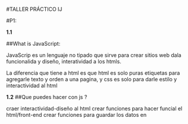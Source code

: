 #TALLER PRÁCTICO  IJ

#P1:

**1.1**

##What is JavaScript:

JavaScrip es un lenguaje no tipado que sirve para crear sitios web dala funcionalida y diseño, interatividad a los htmls.

La diferencia que tiene a html es que html es solo puras etiquetas para agregarle texto y orden a una pagina, y css es solo para darle estilo y interactividad al html 

**1.2**
##Que puedes hacer con js ?

craer interactividad-diseño al html
crear funciones para hacer funcial el html/front-end
crear funciones para guardar los datos en 
